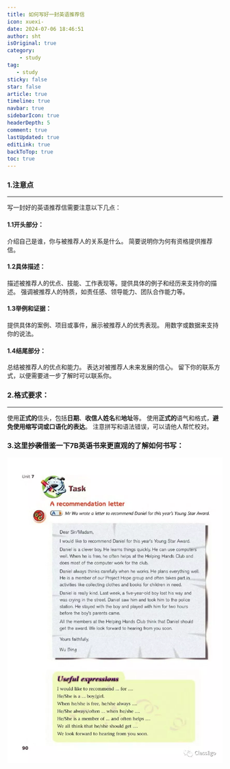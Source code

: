 ```yaml
---
title: 如何写好一封英语推荐信
icon: xuexi-
date: 2024-07-06 18:46:51
author: sht
isOriginal: true
category: 
    - study
tag:
   - study
sticky: false
star: false
article: true
timeline: true
navbar: true
sidebarIcon: true
headerDepth: 5
comment: true
lastUpdated: true
editLink: true
backToTop: true
toc: true
---
```

### 1.注意点
---
写一封好的英语推荐信需要注意以下几点：

#### 1.1开头部分：
介绍自己是谁，你与被推荐人的关系是什么。
简要说明你为何有资格提供推荐信。
#### 1.2具体描述：
描述被推荐人的优点、技能、工作表现等。提供具体的例子和经历来支持你的描述。
强调被推荐人的特质，如责任感、领导能力、团队合作能力等。
#### 1.3举例和证据：
提供具体的案例、项目或事件，展示被推荐人的优秀表现。
用数字或数据来支持你的说法。
#### 1.4结尾部分：
总结被推荐人的优点和能力。
表达对被推荐人未来发展的信心。
留下你的联系方式，以便需要进一步了解时可以联系你。
### 2.格式要求：
---
使用**正式的**信头，包括**日期**、**收信人姓名**和**地址**等。
使用**正式的**语气和格式，**避免使用缩写词或口语化的表达**。
注意拼写和语法错误，可以请他人帮忙校对。
### 3.这里~~抄袭~~借鉴一下7B英语书来更直观的了解如何书写：

![图片](./recommendation.assets/640.webp)

